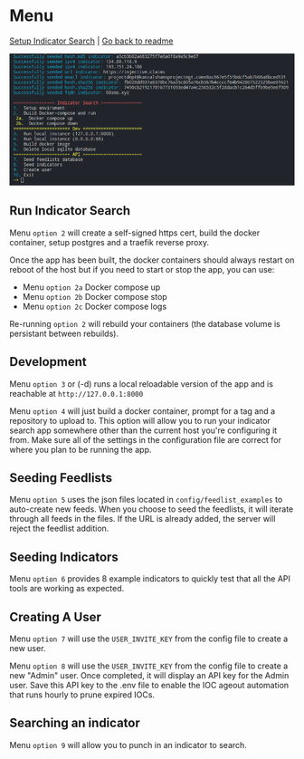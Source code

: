 # Menu
[Setup Indicator Search](setup.md) | [Go back to readme](../README.md)

![Menu](../app/routers/web/static/images/menu.png)

## Run Indicator Search
Menu `option 2` will create a self-signed https cert, build the docker container, setup postgres and a traefik reverse proxy.

Once the app has been built, the docker containers should always restart on reboot of the host but if you need to start or stop the app, you can use:
* Menu `option 2a` Docker compose up
* Menu `option 2b` Docker compose stop
* Menu `option 2c` Docker compose logs

Re-running `option 2` will rebuild your containers (the database volume is persistant between rebuilds).

## Development
Menu `option 3` or (-d) runs a local reloadable version of the app and is reachable at `http://127.0.0.1:8000`

Menu `option 4` will just build a docker container, prompt for a tag and a repository to upload to. This option will allow you to run your indicator search app somewhere other than the current host you're configuring it from. Make sure all of the settings in the configuration file are correct for where you plan to be running the app.

## Seeding Feedlists
Menu `option 5` uses the json files located in `config/feedlist_examples` to auto-create new feeds. When you choose to seed the feedlists, it will iterate through all feeds in the files. If the URL is already added, the server will reject the feedlist addition.

## Seeding Indicators
Menu `option 6` provides 8 example indicators to quickly test that all the API tools are working as expected.

## Creating A User
Menu `option 7` will use the `USER_INVITE_KEY` from the config file to create a new user.

Menu `option 8` will use the `USER_INVITE_KEY` from the config file to create a new "Admin" user. Once completed, it will display an API key for the Admin user. Save this API key to the .env file to enable the IOC ageout automation that runs hourly to prune expired IOCs.

## Searching an indicator
Menu `option 9` will allow you to punch in an indicator to search.